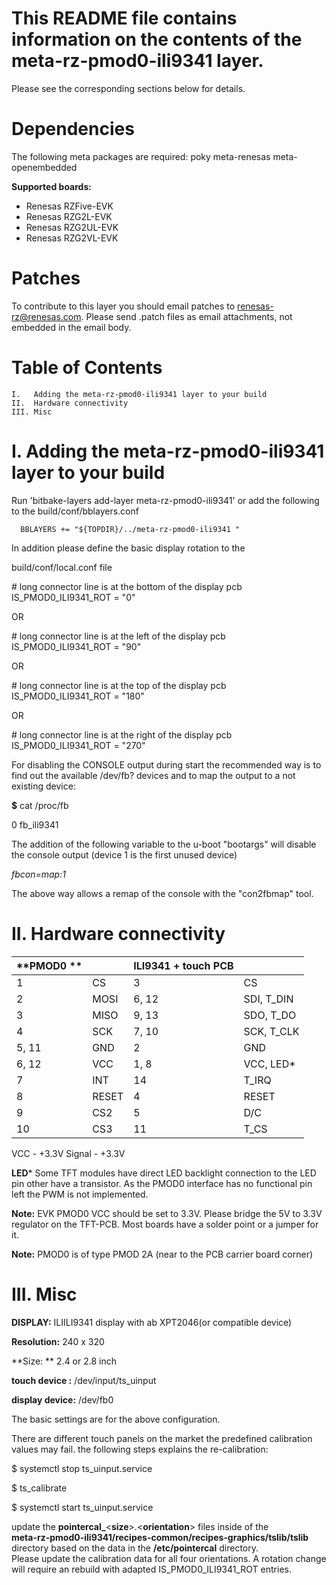 # This README file contains information on the contents of the meta-rz-pmod0-ili9341 layer.

Please see the corresponding sections below for details.

Dependencies
============

The following meta packages are required:
poky
meta-renesas
meta-openembedded

**Supported boards:**

   *    Renesas RZFive-EVK
   *    Renesas RZG2L-EVK
   *    Renesas RZG2UL-EVK
   *    Renesas RZG2VL-EVK

Patches
=======

To contribute to this layer you should email patches to renesas-rz@renesas.com.
Please send .patch files as email attachments, not embedded in the email body.

Table of Contents
=================

    I.   Adding the meta-rz-pmod0-ili9341 layer to your build
    II.  Hardware connectivity
    III. Misc

I. Adding the meta-rz-pmod0-ili9341 layer to your build
=================================================

Run 'bitbake-layers add-layer meta-rz-pmod0-ili9341'
or add the following to the build/conf/bblayers.conf


      BBLAYERS += "${TOPDIR}/../meta-rz-pmod0-ili9341 "

In addition please define the basic display rotation to the

build/conf/local.conf file


\# long connector line is at the bottom of the display pcb
IS_PMOD0_ILI9341_ROT = "0"

OR

\# long connector line is at the left of the display pcb
IS_PMOD0_ILI9341_ROT = "90"

OR

\# long connector line is at the top of the display pcb
IS_PMOD0_ILI9341_ROT = "180"

OR

\# long connector line is at the right of the display pcb
IS_PMOD0_ILI9341_ROT = "270"


For disabling the CONSOLE output during start the recommended way is to
find out the available /dev/fb? devices and to map the output to a not existing device:

**$** cat /proc/fb

0 fb_ili9341

The addition of the following variable to the u-boot "bootargs" will disable
the console output
(device 1 is the first unused device)

*fbcon=map:1*

The above way allows a remap of the console with the "con2fbmap" tool.

 II. Hardware connectivity
========

| **PMOD0 ** |       |  **ILI9341 + touch PCB**|           |
|------------|-------|-------------------------|-----------|
|   1        |  CS   | 3                       | CS        |
|   2        |  MOSI | 6, 12                   | SDI, T_DIN|
|   3        |  MISO | 9, 13                   | SDO, T_DO |
|   4        |  SCK  | 7, 10                   | SCK, T_CLK|
|   5, 11    |  GND  | 2                       | GND       |
|   6, 12    |  VCC  | 1, 8                    | VCC, LED* |
|   7        |  INT  | 14                      | T_IRQ     |
|   8        |  RESET| 4                       | RESET     |
|   9        |  CS2  | 5                       | D/C       |
|   10       |  CS3  | 11                      | T_CS      |

VCC    - +3.3V
Signal - +3.3V

**LED***
Some TFT modules have direct LED backlight connection to the LED pin other have a
transistor. As the PMOD0 interface has no functional pin left the PWM is not
implemented.

**Note:**
EVK PMOD0 VCC should be set to 3.3V.
Please bridge the 5V to 3.3V regulator on the TFT-PCB.
Most boards have a solder point or a jumper for it.

**Note:**
PMOD0 is of type PMOD 2A (near to the PCB carrier board corner)

III. Misc
========

**DISPLAY:**    ILIILI9341 display with ab XPT2046(or compatible device)

**Resolution:** 240 x 320

**Size: **      2.4 or 2.8 inch

**touch device  :** /dev/input/ts_uinput

**display device:** /dev/fb0

The basic settings are for the above configuration.

There are different touch panels on the market the predefined
calibration values may fail. the following steps explains the re-calibration:

$ systemctl stop ts_uinput.service

$ ts_calibrate

$ systemctl start ts_uinput.service

update the **pointercal_**<**size**>.<**orientation**> files inside of the   
**meta-rz-pmod0-ili9341/recipes-common/recipes-graphics/tslib/tslib**   
directory based on the data in the **/etc/pointercal** directory.  
Please update the calibration data for all four orientations. A rotation change  
will require an rebuild with adapted IS_PMOD0_ILI9341_ROT entries.

